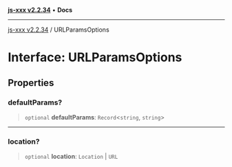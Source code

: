 [**js-xxx v2.2.34**](../README.md) • **Docs**

***

[js-xxx v2.2.34](../README.md) / URLParamsOptions

# Interface: URLParamsOptions

## Properties

### defaultParams?

> `optional` **defaultParams**: `Record`\<`string`, `string`\>

***

### location?

> `optional` **location**: `Location` \| `URL`
